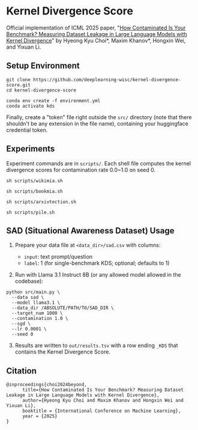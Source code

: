 # Kernel Divergence Score

Official implementation of ICML 2025 paper, "[How Contaminated Is Your Benchmark? Measuring Dataset Leakage in Large Language Models with Kernel Divergence](https://arxiv.org/abs/2502.00678)" by Hyeong Kyu Choi*, Maxim Khanov*, Hongxin Wei, and Yixuan Li.

## Setup Environment
```
git clone https://github.com/deeplearning-wisc/kernel-divergence-score.git
cd kernel-divergence-score
```

```
conda env create -f environment.yml
conda activate kds
```

Finally, create a "token" file right outside the ```src/``` directory (note that there shouldn't be any extension in the file name), containing your huggingface credential token.


## Experiments

Experiment commands are in ```scripts/```. Each shell file computes the kernel divergence scores for contamination rate 0.0~1.0 on seed 0.

```
sh scripts/wikimia.sh
```


```
sh scripts/bookmia.sh
```

```
sh scripts/arxivtection.sh
```

```
sh scripts/pile.sh
```


## SAD (Situational Awareness Dataset) Usage

1. Prepare your data file at `<data_dir>/sad.csv` with columns:
   - `input`: text prompt/question
   - `label`: 1 (for single-benchmark KDS; optional; defaults to 1)

2. Run with Llama 3.1 Instruct 8B (or any allowed model allowed in the codebase):
```
python src/main.py \
  --data sad \
  --model llama3.1 \
  --data_dir /ABSOLUTE/PATH/TO/SAD_DIR \
  --target_num 1000 \
  --contamination 1.0 \
  --sgd \
  --lr 0.0001 \
  --seed 0
```

3. Results are written to `out/results.tsv` with a row ending `_KDS` that contains the Kernel Divergence Score.


## Citation
```
@inproceedings{choi2024beyond,
      title={How Contaminated Is Your Benchmark? Measuring Dataset Leakage in Large Language Models with Kernel Divergence}, 
      author={Hyeong Kyu Choi and Maxim Khanov and Hongxin Wei and Yixuan Li},
      booktitle = {International Conference on Machine Learning},
      year = {2025}
}
```
